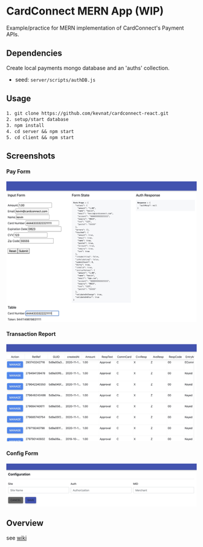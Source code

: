 # CardConnect MERN App (WIP)
Example/practice for MERN implementation of CardConnect's Payment APIs.

## Dependencies
Create local payments mongo database and an 'auths' collection. 
- seed: `server/scripts/authDB.js`

## Usage
```
1. git clone https://github.com/kevnat/cardconnect-react.git
2. setup/start database 
3. npm install
4. cd server && npm start
5. cd client && npm start
```

## Screenshots
#### Pay Form
![Payform](assets/Payform.jpg)

#### Transaction Report 
![Report](assets/Report.jpg)

#### Config Form
![Config](assets/Config.jpg)

## Overview
see [wiki](https://github.com/kevnat/cardconnect-react/wiki)